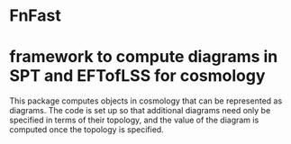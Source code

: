 # FnFast
# framework to compute diagrams in SPT and EFTofLSS for cosmology

This package computes objects in cosmology that can be represented as diagrams.
The code is set up so that additional diagrams need only be specified in terms of their topology, 
and the value of the diagram is computed once the topology is specified.
